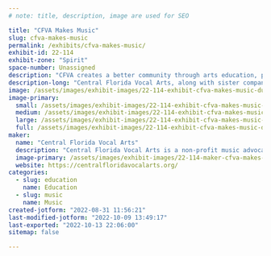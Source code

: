 ```yaml
---
# note: title, description, image are used for SEO

title: "CFVA Makes Music"
slug: cfva-makes-music
permalink: /exhibits/cfva-makes-music/
exhibit-id: 22-114
exhibit-zone: "Spirit"
space-number: Unassigned
description: "CFVA creates a better community through arts education, performance and appreciation."
description-long: "Central Florida Vocal Arts, along with sister company Opera del Sol are using our platform in the performing arts to build a better Central Florida community through education, performance and appreciation.  A non-profit music advocacy organization, we are dedicated to re-imagining to future of vocal arts.  We provide the highest quality training to artists of all ages, while also offering performance opportunities to emerging and professional artists. We use the arts to create tangible social good in our community. "
image: /assets/images/exhibit-images/22-114-exhibit-cfva-makes-music-duo-logo-color-large.png
image-primary: 
  small: /assets/images/exhibit-images/22-114-exhibit-cfva-makes-music-duo-logo-color-small.png
  medium: /assets/images/exhibit-images/22-114-exhibit-cfva-makes-music-duo-logo-color-medium.png
  large: /assets/images/exhibit-images/22-114-exhibit-cfva-makes-music-duo-logo-color-large.png
  full: /assets/images/exhibit-images/22-114-exhibit-cfva-makes-music-duo-logo-color-full.png
maker: 
  name: "Central Florida Vocal Arts"
  description: "Central Florida Vocal Arts is a non-profit music advocacy organization, dedicated to providing the highest quality training to young artists, while also providing performance opportunities to currently emerging artists of all ages. We are creating a continuing life cycle for the vocal arts in Central Florida through a three step model. The first step, Education and Training introduces young artists to the arts. Through our educational initiatives, we develop students’ talent, passion and confidence. Our Mainstage Productions provide a transition period for students, ages 8-18, to emerge on stage alongside local, professional talent. Our life cycle culminates with Opera del Sol, offering innovative productions in unexpected places, challenging perceptions of who the operatic performer and audience member are and what defines the genre as a whole."
  image-primary: /assets/images/exhibit-images/22-114-maker-cfva-makes-music-cfva-color-transparent-2-medium.png
  website: https://centralfloridavocalarts.org/
categories: 
  - slug: education
    name: Education
  - slug: music
    name: Music
created-jotform: "2022-08-31 11:56:21"
last-modified-jotform: "2022-10-09 13:49:17"
last-exported: "2022-10-13 22:06:00"
sitemap: false

---
```


